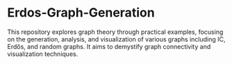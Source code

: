 # Erdos-Graph-Generation
This repository explores graph theory through practical examples, focusing on the generation, analysis, and visualization of various graphs including IC, Erdős, and random graphs. It aims to demystify graph connectivity and visualization techniques.
